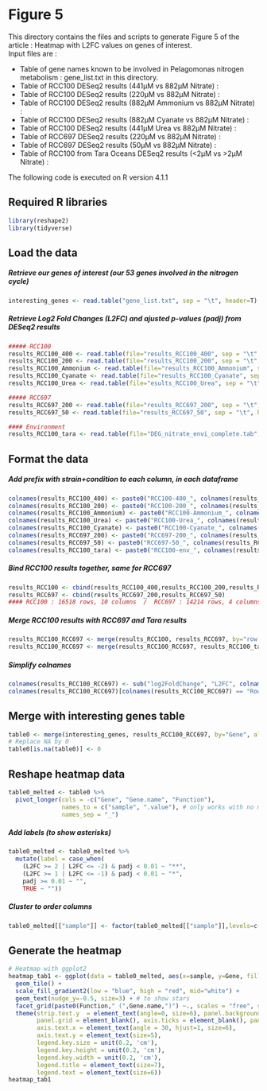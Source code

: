 # Figure 5
This directory contains the files and scripts to generate Figure 5 of the article : Heatmap with L2FC values on genes of interest.  
Input files are :  
- Table of gene names known to be involved in Pelagomonas nitrogen metabolism : gene_list.txt in this directory.
- Table of RCC100 DESeq2 results (441µM vs 882µM Nitrate) :
- Table of RCC100 DESeq2 results (220µM vs 882µM Nitrate) :
- Table of RCC100 DESeq2 results (882µM Ammonium vs 882µM Nitrate) :
- Table of RCC100 DESeq2 results (882µM Cyanate vs 882µM Nitrate) :
- Table of RCC100 DESeq2 results (441µM Urea vs 882µM Nitrate) :
- Table of RCC697 DESeq2 results (220µM vs 882µM Nitrate) :
- Table of RCC697 DESeq2 results (50µM vs 882µM Nitrate) :
- Table of RCC100 from Tara Oceans DESeq2 results (<2μM vs >2μM Nitrate) :


The following code is executed on R version 4.1.1  

## Required R libraries
```r
library(reshape2)
library(tidyverse)
```

## Load the data

##### Retrieve our genes of interest (our 53 genes involved in the nitrogen cycle)
```r
interesting_genes <- read.table("gene_list.txt", sep = "\t", header=T)
```

##### Retrieve Log2 Fold Changes (L2FC) and ajusted p-values (padj) from DESeq2 results
```r
##### RCC100
results_RCC100_400 <- read.table(file="results_RCC100_400", sep = "\t", header=T)[,c(2,5)]
results_RCC100_200 <- read.table(file="results_RCC100_200", sep = "\t", header=T)[,c(2,5)]
results_RCC100_Ammonium <- read.table(file="results_RCC100_Ammonium", sep = "\t", header=T)[,c(2,5)]
results_RCC100_Cyanate <- read.table(file="results_RCC100_Cyanate", sep = "\t", header=T)[,c(2,5)]
results_RCC100_Urea <- read.table(file="esults_RCC100_Urea", sep = "\t", header=T)[,c(2,5)]

##### RCC697
results_RCC697_200 <- read.table(file="results_RCC697_200", sep = "\t", header=T)[,c(2,5)]
results_RCC697_50 <- read.table(file="results_RCC697_50", sep = "\t", header=T)[,c(2,5)]

#### Environment
results_RCC100_tara <- read.table(file="DEG_nitrate_envi_complete.tab", sep = "\t", header=T)[,c(2,6)]
```

## Format the data
##### Add prefix with strain+condition to each column, in each dataframe
```r
colnames(results_RCC100_400) <- paste0("RCC100-400_", colnames(results_RCC100_400))
colnames(results_RCC100_200) <- paste0("RCC100-200_", colnames(results_RCC100_200))
colnames(results_RCC100_Ammonium) <- paste0("RCC100-Ammonium_", colnames(results_RCC100_Ammonium))
colnames(results_RCC100_Urea) <- paste0("RCC100-Urea_", colnames(results_RCC100_Urea))
colnames(results_RCC100_Cyanate) <- paste0("RCC100-Cyanate_", colnames(results_RCC100_Cyanate))
colnames(results_RCC697_200) <- paste0("RCC697-200_", colnames(results_RCC697_200))
colnames(results_RCC697_50) <- paste0("RCC697-50_", colnames(results_RCC697_50))
colnames(results_RCC100_tara) <- paste0("RCC100-env_", colnames(results_RCC100_tara))
```

##### Bind RCC100 results together, same for RCC697
```r
results_RCC100 <- cbind(results_RCC100_400,results_RCC100_200,results_RCC100_Ammonium,results_RCC100_Urea,results_RCC100_Cyanate)
results_RCC697 <- cbind(results_RCC697_200,results_RCC697_50)
#### RCC100 : 16518 rows, 10 columns  /  RCC697 : 14214 rows, 4 columns (3 genes are not in RCC100 results)
```

##### Merge RCC100 results with RCC697 and Tara results
```r
results_RCC100_RCC697 <- merge(results_RCC100, results_RCC697, by="row.names", all.x=T, all.y=T) # 16521 rows, 15 columns
results_RCC100_RCC697 <- merge(results_RCC100_RCC697, results_RCC100_tara, by.x="Row.names", by.y="row.names", all.x=T, all.y=T) # 16521 rows, 17 columns
```

##### Simplify colnames
```r
colnames(results_RCC100_RCC697) <- sub("log2FoldChange", "L2FC", colnames(results_RCC100_RCC697))
colnames(results_RCC100_RCC697)[colnames(results_RCC100_RCC697) == "Row.names"] <- "Gene"
```

## Merge with interesting genes table
```r
table0 <- merge(interesting_genes, results_RCC100_RCC697, by="Gene", all.x=F, all.y=F) # 52 rows, 17 columns
# Replace NA by 0
table0[is.na(table0)] <- 0
```

## Reshape heatmap data
```r
table0_melted <- table0 %>%
  pivot_longer(cols = -c("Gene", "Gene.name", "Function"),
               names_to = c("sample", ".value"), # only works with no majuscules
               names_sep = "_")
```
##### Add labels (to show asterisks)
```r
table0_melted <- table0_melted %>%
  mutate(label = case_when(
    (L2FC >= 2 | L2FC <= -2) & padj < 0.01 ~ "**",
    (L2FC >= 1 | L2FC <= -1) & padj < 0.01 ~ "*",
    padj >= 0.01 ~ "",
    TRUE ~ ""))
```
##### Cluster to order columns
```r
table0_melted[["sample"]] <- factor(table0_melted[["sample"]],levels=c("RCC100-env","RCC697-200","RCC697-50","RCC100-400","RCC100-200","RCC100-Ammonium","RCC100-Cyanate","RCC100-Urea"))
```

## Generate the heatmap
```r
# Heatmap with ggplot2
heatmap_tab1 <- ggplot(data = table0_melted, aes(x=sample, y=Gene, fill=L2FC, label=label)) +
  geom_tile() +
  scale_fill_gradient2(low = "blue", high = "red", mid="white") +
  geom_text(nudge_y=-0.5, size=3) + # to show stars
  facet_grid(paste0(Function," (",Gene.name,")") ~., scales = "free", space = "free") +
  theme(strip.text.y  = element_text(angle=0, size=6), panel.background = element_blank(),
        panel.grid = element_blank(), axis.ticks = element_blank(), panel.spacing=unit(0.1, "lines"),
        axis.text.x = element_text(angle = 30, hjust=1, size=6),
        axis.text.y = element_text(size=5),
        legend.key.size = unit(0.2, 'cm'), 
        legend.key.height = unit(0.2, 'cm'), 
        legend.key.width = unit(0.2, 'cm'), 
        legend.title = element_text(size=7), 
        legend.text = element_text(size=6)) 
heatmap_tab1
```
